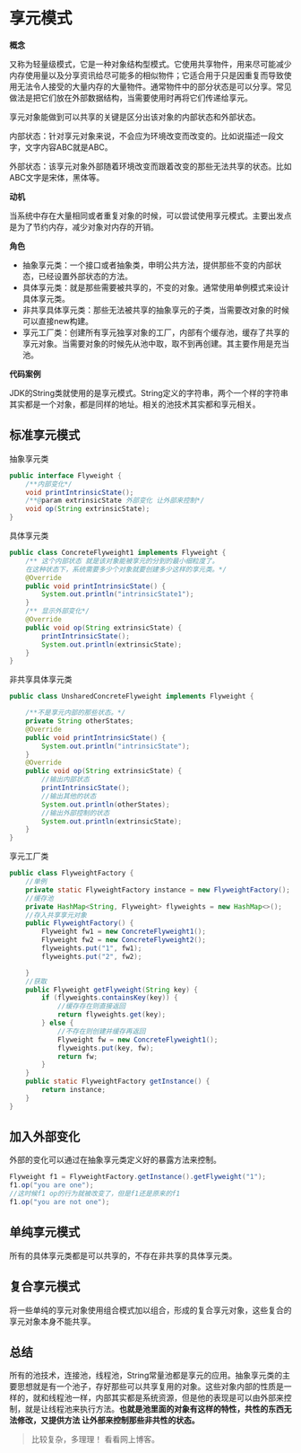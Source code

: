 # 享元模式

**概念**

又称为轻量级模式，它是一种对象结构型模式。它使用共享物件，用来尽可能减少内存使用量以及分享资讯给尽可能多的相似物件；它适合用于只是因重复而导致使用无法令人接受的大量内存的大量物件。通常物件中的部分状态是可以分享。常见做法是把它们放在外部数据结构，当需要使用时再将它们传递给享元。

享元对象能做到可以共享的关键是区分出该对象的内部状态和外部状态。

内部状态：针对享元对象来说，不会应为环境改变而改变的。比如说描述一段文字，文字内容ABC就是ABC。

外部状态：该享元对象外部随着环境改变而跟着改变的那些无法共享的状态。比如ABC文字是宋体，黑体等。

**动机**

当系统中存在大量相同或者重复对象的时候，可以尝试使用享元模式。主要出发点是为了节约内存，减少对象对内存的开销。

**角色**

- 抽象享元类：一个接口或者抽象类，申明公共方法，提供那些不变的内部状态，已经设置外部状态的方法。
- 具体享元类：就是那些需要被共享的，不变的对象。通常使用单例模式来设计具体享元类。
- 非共享具体享元类：那些无法被共享的抽象享元的子类，当需要改对象的时候可以直接new构建。
- 享元工厂类：创建所有享元独享对象的工厂，内部有个缓存池，缓存了共享的享元对象。当需要对象的时候先从池中取，取不到再创建。其主要作用是充当池。

**代码案例**

JDK的String类就使用的是享元模式。String定义的字符串，两个一个样的字符串其实都是一个对象，都是同样的地址。相关的池技术其实都和享元相关。

## 标准享元模式

抽象享元类

```java
public interface Flyweight {
    /**内部变化*/
    void printIntrinsicState();
    /**@param extrinsicState 外部变化 让外部来控制*/
    void op(String extrinsicState);
}
```

具体享元类

```java
public class ConcreteFlyweight1 implements Flyweight {
    /** 这个内部状态 就是该对象能被享元的分到的最小细粒度了。
    在这种状态下，系统需要多少个对象就要创建多少这样的享元类。*/
    @Override
    public void printIntrinsicState() {
        System.out.println("intrinsicState1");
    }
    /** 显示外部变化*/
    @Override
    public void op(String extrinsicState) {
        printIntrinsicState();
        System.out.println(extrinsicState);
    }
}
```

非共享具体享元类

```java
public class UnsharedConcreteFlyweight implements Flyweight {

    /**不是享元内部的那些状态。*/
    private String otherStates;
    @Override
    public void printIntrinsicState() {
        System.out.println("intrinsicState");
    }
    @Override
    public void op(String extrinsicState) {
        //输出内部状态
        printIntrinsicState();
        //输出其他的状态
        System.out.println(otherStates);
        //输出外部控制的状态
        System.out.println(extrinsicState);
    }
}
```

享元工厂类

```java
public class FlyweightFactory {
    //单例
    private static FlyweightFactory instance = new FlyweightFactory();
    //缓存池
    private HashMap<String, Flyweight> flyweights = new HashMap<>();
    //存入共享享元对象
    public FlyweightFactory() {
        Flyweight fw1 = new ConcreteFlyweight1();
        Flyweight fw2 = new ConcreteFlyweight2();
        flyweights.put("1", fw1);
        flyweights.put("2", fw2);

    }
    //获取
    public Flyweight getFlyweight(String key) {
        if (flyweights.containsKey(key)) {
            //缓存存在则直接返回
            return flyweights.get(key);
        } else {
            //不存在则创建并缓存再返回
            Flyweight fw = new ConcreteFlyweight1();
            flyweights.put(key, fw);
            return fw;
        }
    }
    public static FlyweightFactory getInstance() {
        return instance;
    }
}
```

## 加入外部变化

外部的变化可以通过在抽象享元类定义好的暴露方法来控制。

```java
Flyweight f1 = FlyweightFactory.getInstance().getFlyweight("1");
f1.op("you are one");
//这时候f1 op的行为就被改变了，但是f1还是原来的f1
f1.op("you are not one");
```

## 单纯享元模式

所有的具体享元类都是可以共享的，不存在非共享的具体享元类。

## 复合享元模式

将一些单纯的享元对象使用组合模式加以组合，形成的复合享元对象，这些复合的享元对象本身不能共享。

## 总结

所有的池技术，连接池，线程池，String常量池都是享元的应用。抽象享元类的主要思想就是有一个池子，存好那些可以共享复用的对象。这些对象内部的性质是一样的，就和线程池一样，内部其实都是系统资源，但是他的表现是可以由外部来控制，就是让线程池来执行方法。**也就是池里面的对象有这样的特性，共性的东西无法修改，又提供方法 让外部来控制那些非共性的状态。**

> 比较复杂，多理理！ 看看网上博客。
